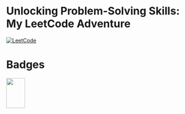 # Unlocking Problem-Solving Skills: My LeetCode Adventure
[![LeetCode](https://img.shields.io/badge/LeetCode-a_vinay-7C8BC7?style=for-the-badge&logo=leetcode)](https://leetcode.com/a_vinay/)

# Badges
<img src="https://assets.leetcode.com/static_assets/marketing/lg50.png" width=50 height=80>